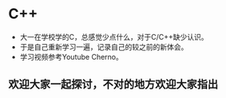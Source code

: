 # C++
- 大一在学校学的C，总感觉少点什么，对于C/C++缺少认识。
- 于是自己重新学习一遍，记录自己的较之前的新体会。
- 学习视频参考Youtube Cherno。
## 欢迎大家一起探讨，不对的地方欢迎大家指出

